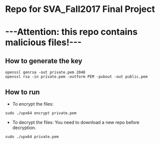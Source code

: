 # Repo for SVA_Fall2017 Final Project
# ---Attention: this repo contains malicious files!---
## How to generate the key
```
openssl genrsa -out private.pem 2048
openssl rsa -in private.pem -outform PEM -pubout -out public.pem
```

## How to run
- To encrypt the files:
```
sudo ./upx64 encrypt private.pem
```
- To decrypt the files:
You need to download a new repo before decryption.
```
sudo ./upx64 private.pem
```
